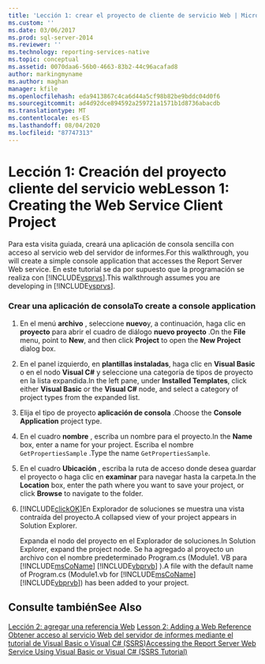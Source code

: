 ```yaml
---
title: 'Lección 1: crear el proyecto de cliente de servicio Web | Microsoft Docs'
ms.custom: ''
ms.date: 03/06/2017
ms.prod: sql-server-2014
ms.reviewer: ''
ms.technology: reporting-services-native
ms.topic: conceptual
ms.assetid: 0070daa6-56b0-4663-83b2-44c96acafad8
author: markingmyname
ms.author: maghan
manager: kfile
ms.openlocfilehash: eda9413867c4ca6d44a5cf98b82be9bddc04d0f6
ms.sourcegitcommit: ad4d92dce894592a259721a1571b1d8736abacdb
ms.translationtype: MT
ms.contentlocale: es-ES
ms.lasthandoff: 08/04/2020
ms.locfileid: "87747313"
---
```

# <a name="lesson-1-creating-the-web-service-client-project"></a><span data-ttu-id="ce5e4-102">Lección 1: Creación del proyecto cliente del servicio web</span><span class="sxs-lookup"><span data-stu-id="ce5e4-102">Lesson 1: Creating the Web Service Client Project</span></span>
  <span data-ttu-id="ce5e4-103">Para esta visita guiada, creará una aplicación de consola sencilla con acceso al servicio web del servidor de informes.</span><span class="sxs-lookup"><span data-stu-id="ce5e4-103">For this walkthrough, you will create a simple console application that accesses the Report Server Web service.</span></span> <span data-ttu-id="ce5e4-104">En este tutorial se da por supuesto que la programación se realiza con [!INCLUDE[vsprvs](../includes/vsprvs-md.md)].</span><span class="sxs-lookup"><span data-stu-id="ce5e4-104">This walkthrough assumes you are developing in [!INCLUDE[vsprvs](../includes/vsprvs-md.md)].</span></span>  
  
### <a name="to-create-a-console-application"></a><span data-ttu-id="ce5e4-105">Crear una aplicación de consola</span><span class="sxs-lookup"><span data-stu-id="ce5e4-105">To create a console application</span></span>  
  
1.  <span data-ttu-id="ce5e4-106">En el menú **archivo** , seleccione **nuevo**y, a continuación, haga clic en **proyecto** para abrir el cuadro de diálogo **nuevo proyecto** .</span><span class="sxs-lookup"><span data-stu-id="ce5e4-106">On the **File** menu, point to **New**, and then click **Project** to open the **New Project** dialog box.</span></span>  
  
2.  <span data-ttu-id="ce5e4-107">En el panel izquierdo, en **plantillas instaladas**, haga clic en **Visual Basic** o en el nodo **Visual C#** y seleccione una categoría de tipos de proyecto en la lista expandida.</span><span class="sxs-lookup"><span data-stu-id="ce5e4-107">In the left pane, under **Installed Templates**, click either **Visual Basic** or the **Visual C#** node, and select a category of project types from the expanded list.</span></span>  
  
3.  <span data-ttu-id="ce5e4-108">Elija el tipo de proyecto **aplicación de consola** .</span><span class="sxs-lookup"><span data-stu-id="ce5e4-108">Choose the **Console Application** project type.</span></span>  
  
4.  <span data-ttu-id="ce5e4-109">En el cuadro **nombre** , escriba un nombre para el proyecto.</span><span class="sxs-lookup"><span data-stu-id="ce5e4-109">In the **Name** box, enter a name for your project.</span></span> <span data-ttu-id="ce5e4-110">Escriba el nombre `GetPropertiesSample` .</span><span class="sxs-lookup"><span data-stu-id="ce5e4-110">Type the name `GetPropertiesSample`.</span></span>  
  
5.  <span data-ttu-id="ce5e4-111">En el cuadro **Ubicación** , escriba la ruta de acceso donde desea guardar el proyecto o haga clic en **examinar** para navegar hasta la carpeta.</span><span class="sxs-lookup"><span data-stu-id="ce5e4-111">In the **Location** box, enter the path where you want to save your project, or click **Browse** to navigate to the folder.</span></span>  
  
6.  [!INCLUDE[clickOK](../includes/clickok-md.md)]<span data-ttu-id="ce5e4-112">En Explorador de soluciones se muestra una vista contraída del proyecto.</span><span class="sxs-lookup"><span data-stu-id="ce5e4-112">A collapsed view of your project appears in Solution Explorer.</span></span>  
  
     <span data-ttu-id="ce5e4-113">Expanda el nodo del proyecto en el Explorador de soluciones.</span><span class="sxs-lookup"><span data-stu-id="ce5e4-113">In Solution Explorer, expand the project node.</span></span> <span data-ttu-id="ce5e4-114">Se ha agregado al proyecto un archivo con el nombre predeterminado Program.cs (Module1. VB para [!INCLUDE[msCoName](../includes/msconame-md.md)] [!INCLUDE[vbprvb](../includes/vbprvb-md.md)] ).</span><span class="sxs-lookup"><span data-stu-id="ce5e4-114">A file with the default name of Program.cs (Module1.vb for [!INCLUDE[msCoName](../includes/msconame-md.md)] [!INCLUDE[vbprvb](../includes/vbprvb-md.md)]) has been added to your project.</span></span>  
  
## <a name="see-also"></a><span data-ttu-id="ce5e4-115">Consulte también</span><span class="sxs-lookup"><span data-stu-id="ce5e4-115">See Also</span></span>  
 <span data-ttu-id="ce5e4-116">[Lección 2: agregar una referencia Web](../../2014/tutorials/lesson-2-adding-a-web-reference.md) </span><span class="sxs-lookup"><span data-stu-id="ce5e4-116">[Lesson 2: Adding a Web Reference](../../2014/tutorials/lesson-2-adding-a-web-reference.md) </span></span>  
 [<span data-ttu-id="ce5e4-117">Obtener acceso al servicio Web del servidor de informes mediante el tutorial de Visual Basic o Visual C&#35; &#40;SSRS&#41;</span><span class="sxs-lookup"><span data-stu-id="ce5e4-117">Accessing the Report Server Web Service Using Visual Basic or Visual C&#35; &#40;SSRS Tutorial&#41;</span></span>](../../2014/tutorials/access-report-server-web-service-vb-vcsharp-ssrs-tutorial.md)  
  
  

